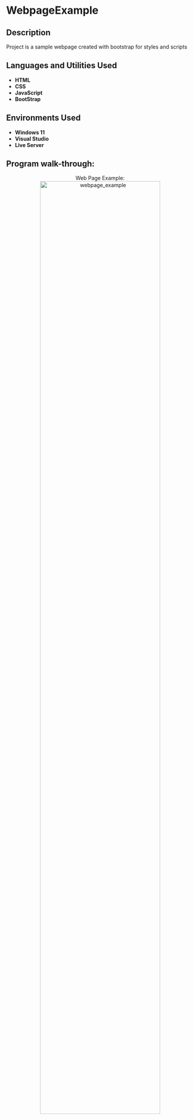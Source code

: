 # WebpageExample

<h2>Description</h2>
Project is a sample webpage created with bootstrap for styles and scripts
<br />


<h2>Languages and Utilities Used</h2>

- <b>HTML</b> 
- <b>CSS</b>
- <b>JavaScript</b> 
- <b>BootStrap</b>


<h2>Environments Used </h2>

- <b>Windows 11</b> 
- <b>Visual Studio</b> 
- <b>Live Server</b> 

<h2>Program walk-through:</h2>

<p align="center">
Web Page Example: <br/>
<img src="https://imgur.com/LPnFyx7" height="80%" width="80%" alt="webpage_example"/>
<br />
<br />

